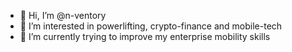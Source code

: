- 👋 Hi, I’m @n-ventory
- 👀 I’m interested in powerlifting, crypto-finance and mobile-tech
- 🌱 I’m currently trying to improve my enterprise mobility skills
